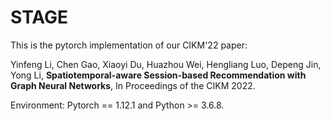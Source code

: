 # STAGE
This is the pytorch implementation of our CIKM'22 paper:  

Yinfeng Li, Chen Gao, Xiaoyi Du, Huazhou Wei, Hengliang Luo, Depeng Jin, Yong Li, **Spatiotemporal-aware Session-based Recommendation with Graph Neural Networks**, In Proceedings of the CIKM 2022.

Environment: Pytorch == 1.12.1 and Python >= 3.6.8.

